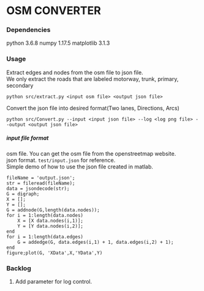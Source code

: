 # OSM CONVERTER

### Dependencies
python 3.6.8
numpy 1.17.5
matplotlib 3.1.3

### Usage
Extract edges and nodes from the osm file to json file.  
We only extract the roads that are labeled motorway, trunk, primary, secondary
```
python src/extract.py <input osm file> <output json file>
```
Convert the json file into desired format(Two lanes, Directions, Arcs)
```
python src/Convert.py --input <input json file> --log <log png file> --output <output json file>
```

##### input file format
osm file. You can get the osm file from the openstreetmap website.  
json format. `test/input.json` for reference.  
Simple demo of how to use the json file created in matlab.
```
fileName = 'output.json';
str = fileread(fileName);
data = jsondecode(str);
G = digraph;
X = [];
Y = [];
G = addnode(G,length(data.nodes));
for i = 1:length(data.nodes)
    X = [X data.nodes(i,1)];
    Y = [Y data.nodes(i,2)];
end
for i = 1:length(data.edges)
    G = addedge(G, data.edges(i,1) + 1, data.edges(i,2) + 1);
end
figure;plot(G, 'XData',X,'YData',Y)
```

### Backlog

1. Add parameter for log control.
